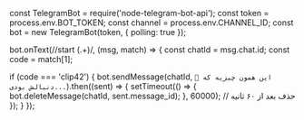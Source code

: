 const TelegramBot = require('node-telegram-bot-api');
const token = process.env.BOT_TOKEN;
const channel = process.env.CHANNEL_ID;
const bot = new TelegramBot(token, { polling: true });

bot.onText(/\/start (.+)/, (msg, match) => {
  const chatId = msg.chat.id;
  const code = match[1];

  if (code === 'clip42') {
    bot.sendMessage(chatId, `🔞 این همون چیزیه که دنبالش بودی...`).then((sent) => {
      setTimeout(() => {
        bot.deleteMessage(chatId, sent.message_id);
      }, 60000); // حذف بعد از ۶۰ ثانیه
    });
  }
});
